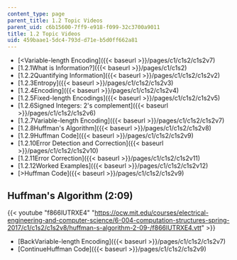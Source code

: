```yaml
---
content_type: page
parent_title: 1.2 Topic Videos
parent_uid: c6b15600-7ff9-e918-f099-32c3700a9011
title: 1.2 Topic Videos
uid: 459baae1-5dc4-793d-d71e-b5d0ff662a81
---
```


*   [<Variable-length Encoding]({{< baseurl >}}/pages/c1/c1s2/c1s2v7)
*   [1.2.1What is Information?]({{< baseurl >}}/pages/c1/c1s2)
*   [1.2.2Quantifying Information]({{< baseurl >}}/pages/c1/c1s2/c1s2v2)
*   [1.2.3Entropy]({{< baseurl >}}/pages/c1/c1s2/c1s2v3)
*   [1.2.4Encoding]({{< baseurl >}}/pages/c1/c1s2/c1s2v4)
*   [1.2.5Fixed-length Encodings]({{< baseurl >}}/pages/c1/c1s2/c1s2v5)
*   [1.2.6Signed Integers: 2's complement]({{< baseurl >}}/pages/c1/c1s2/c1s2v6)
*   [1.2.7Variable-length Encoding]({{< baseurl >}}/pages/c1/c1s2/c1s2v7)
*   [1.2.8Huffman's Algorithm]({{< baseurl >}}/pages/c1/c1s2/c1s2v8)
*   [1.2.9Huffman Code]({{< baseurl >}}/pages/c1/c1s2/c1s2v9)
*   [1.2.10Error Detection and Correction]({{< baseurl >}}/pages/c1/c1s2/c1s2v10)
*   [1.2.11Error Correction]({{< baseurl >}}/pages/c1/c1s2/c1s2v11)
*   [1.2.12Worked Examples]({{< baseurl >}}/pages/c1/c1s2/c1s2v12)
*   [\>Huffman Code]({{< baseurl >}}/pages/c1/c1s2/c1s2v9)

Huffman's Algorithm (2:09)
--------------------------

{{< youtube "f866lUTRXE4" "https://ocw.mit.edu/courses/electrical-engineering-and-computer-science/6-004-computation-structures-spring-2017/c1/c1s2/c1s2v8/huffman-s-algorithm-2-09-/f866lUTRXE4.vtt" >}}

*   [BackVariable-length Encoding]({{< baseurl >}}/pages/c1/c1s2/c1s2v7)
*   [ContinueHuffman Code]({{< baseurl >}}/pages/c1/c1s2/c1s2v9)